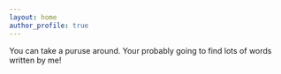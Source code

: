 ```yaml
---
layout: home
author_profile: true
---
```

You can take a puruse around. Your probably going to find lots of words written by me!

